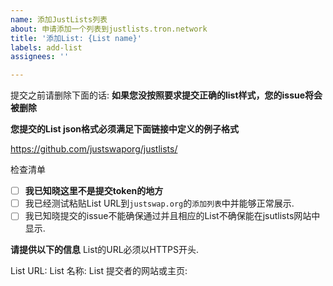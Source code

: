 ```yaml
---
name: 添加JustLists列表
about: 申请添加一个列表到justlists.tron.network
title: '添加List: {List name}'
labels: add-list
assignees: ''

---
```


提交之前请删除下面的话:
**如果您没按照要求提交正确的list样式，您的issue将会被删除**

**您提交的List json格式必须满足下面链接中定义的例子格式**

https://github.com/justswaporg/justlists/

检查清单
- [ ] **我已知晓这里不是提交token的地方**
- [ ] 我已经测试粘贴List URL到`justswap.org`的`添加列表`中并能够正常展示.
- [ ] 我已知晓提交的issue不能确保通过并且相应的List不确保能在jsutlists网站中显示.

**请提供以下的信息**
List的URL必须以HTTPS开头.

List URL: 
List 名称: 
List 提交者的网站或主页:
